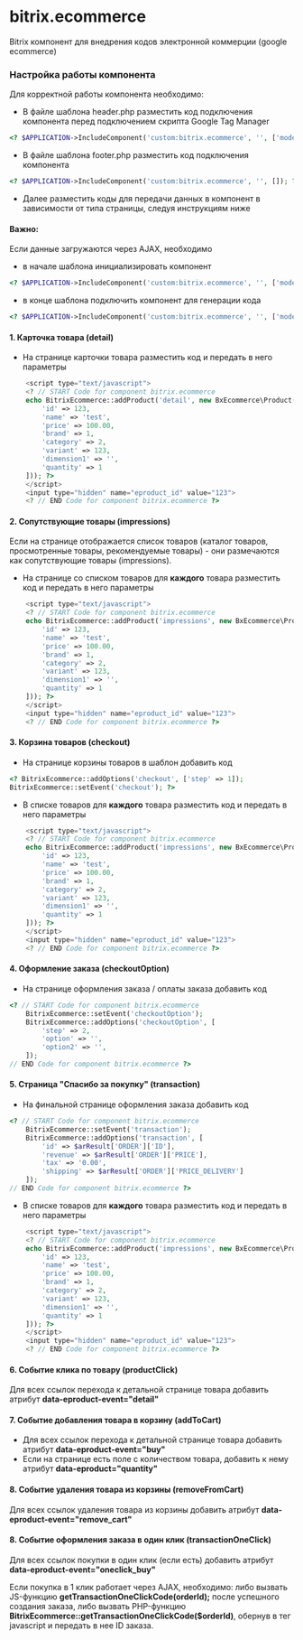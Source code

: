# bitrix.ecommerce
Bitrix компонент для внедрения кодов электронной коммерции (google ecommerce)

### Настройка работы компонента

Для корректной работы компонента необходимо:

* В файле шаблона header.php разместить код подключения компонента перед подключением скрипта 
Google Tag Manager
```PHP
<? $APPLICATION->IncludeComponent('custom:bitrix.ecommerce', '', ['mode' => 'top']); ?>
```
* В файле шаблона footer.php разместить код подключения компонента
```PHP
<? $APPLICATION->IncludeComponent('custom:bitrix.ecommerce', '', []); ?>
```
* Далее разместить коды для передачи данных в компонент в зависимости от типа страницы, следуя 
инструкциям ниже

#### Важно:
Если данные загружаются через AJAX, необходимо
* в начале шаблона инициализировать компонент
```PHP
<? $APPLICATION->IncludeComponent('custom:bitrix.ecommerce', '', ['mode' => 'init']); ?>
```
* в конце шаблона подключить компонент для генерации кода
```PHP
<? $APPLICATION->IncludeComponent('custom:bitrix.ecommerce', '', ['mode' => 'ajax']); ?>
```

#### 1. Карточка товара (detail)

* На странице карточки товара разместить код и передать в него параметры
```PHP
    <script type="text/javascript">
    <? // START Code for component bitrix.ecommerce
    echo BitrixEcommerce::addProduct('detail', new BxEcommerce\Product([
        'id' => 123,
        'name' => 'test',
        'price' => 100.00,
        'brand' => 1,
        'category' => 2,
        'variant' => 123,
        'dimension1' => '',
        'quantity' => 1
    ])); ?>
    </script>
    <input type="hidden" name="eproduct_id" value="123">
    <? // END Code for component bitrix.ecommerce ?>
```

#### 2. Сопутствующие товары (impressions)

Если на странице отображается список товаров (каталог товаров, просмотренные товары, рекомендуемые товары) - они 
размечаются как сопутствующие товары (impressions).

* На странице со списком товаров для **каждого** товара разместить код и передать в него параметры
```PHP
    <script type="text/javascript">
    <? // START Code for component bitrix.ecommerce
    echo BitrixEcommerce::addProduct('impressions', new BxEcommerce\Product([
        'id' => 123,
        'name' => 'test',
        'price' => 100.00,
        'brand' => 1,
        'category' => 2,
        'variant' => 123,
        'dimension1' => '',
        'quantity' => 1
    ])); ?>
    </script>
    <input type="hidden" name="eproduct_id" value="123">
    <? // END Code for component bitrix.ecommerce ?>
```

#### 3. Корзина товаров (checkout)

* На странице корзины товаров в шаблон добавить код 
```PHP
<? BitrixEcommerce::addOptions('checkout', ['step' => 1]);
BitrixEcommerce::setEvent('checkout'); ?>
```
* В списке товаров для **каждого** товара разместить код и передать в него параметры
```PHP
    <script type="text/javascript">
    <? // START Code for component bitrix.ecommerce
    echo BitrixEcommerce::addProduct('impressions', new BxEcommerce\Product([
        'id' => 123,
        'name' => 'test',
        'price' => 100.00,
        'brand' => 1,
        'category' => 2,
        'variant' => 123,
        'dimension1' => '',
        'quantity' => 1
    ])); ?>
    </script>
    <input type="hidden" name="eproduct_id" value="123">
    <? // END Code for component bitrix.ecommerce ?>
```

#### 4. Оформление заказа (checkoutOption)

* На странице оформления заказа / оплаты заказа добавить код
```PHP
<? // START Code for component bitrix.ecommerce
    BitrixEcommerce::setEvent('checkoutOption');
    BitrixEcommerce::addOptions('checkoutOption', [
        'step' => 2,
        'option' => '',
        'option2' => '',
    ]);
// END Code for component bitrix.ecommerce ?>
```

#### 5. Страница "Спасибо за покупку" (transaction)

* На финальной странице оформления заказа добавить код
```PHP
<? // START Code for component bitrix.ecommerce
    BitrixEcommerce::setEvent('transaction');
    BitrixEcommerce::addOptions('transaction', [
        'id' => $arResult['ORDER']['ID'],
        'revenue' => $arResult['ORDER']['PRICE'],
        'tax' => '0.00',
        'shipping' => $arResult['ORDER']['PRICE_DELIVERY']
    ]);
// END Code for component bitrix.ecommerce ?>
```
* В списке товаров для **каждого** товара разместить код и передать в него параметры
```PHP
    <script type="text/javascript">
    <? // START Code for component bitrix.ecommerce
    echo BitrixEcommerce::addProduct('impressions', new BxEcommerce\Product([
        'id' => 123,
        'name' => 'test',
        'price' => 100.00,
        'brand' => 1,
        'category' => 2,
        'variant' => 123,
        'dimension1' => '',
        'quantity' => 1
    ])); ?>
    </script>
    <input type="hidden" name="eproduct_id" value="123">
    <? // END Code for component bitrix.ecommerce ?>
```

#### 6. Событие клика по товару (productClick)

Для всех ссылок перехода к детальной странице 
товара добавить атрибут **data-eproduct-event="detail"**

#### 7. Событие добавления товара в корзину (addToCart)

* Для всех ссылок перехода к детальной странице 
товара добавить атрибут **data-eproduct-event="buy"**
* Если на странице есть поле с количеством товара, добавить к нему атрибут **data-eproduct="quantity"**

#### 8. Событие удаления товара из корзины (removeFromCart)

Для всех ссылок удаления товара из корзины 
добавить атрибут **data-eproduct-event="remove_cart"**

#### 8. Событие оформления заказа в один клик (transactionOneClick)

Для всех ссылок покупки в один клик (если есть) 
добавить атрибут **data-eproduct-event="oneclick_buy"**

Если покупка в 1 клик работает через AJAX, необходимо: либо вызвать JS-функцию **getTransactionOneClickCode(orderId);** 
после успешного создания заказа, либо вызвать PHP-функцию 
**BitrixEcommerce::getTransactionOneClickCode($orderId)**, обернув в тег javascript и передать в нее ID заказа.